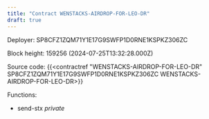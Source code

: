 ```yaml
---
title: "Contract WENSTACKS-AIRDROP-FOR-LEO-DR"
draft: true
---
```

Deployer: SP8CFZ1ZQM71Y1E17G9SWFP1D0RNE1KSPKZ306ZC


 



Block height: 159256 (2024-07-25T13:32:28.000Z)

Source code: {{<contractref "WENSTACKS-AIRDROP-FOR-LEO-DR" SP8CFZ1ZQM71Y1E17G9SWFP1D0RNE1KSPKZ306ZC WENSTACKS-AIRDROP-FOR-LEO-DR>}}

Functions:

* send-stx _private_
